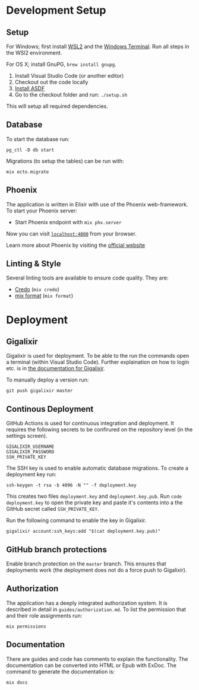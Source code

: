 # Development Setup

## Setup

For Windows; first install [WSL2](https://docs.microsoft.com/en-us/windows/wsl/install-win10) and the [Windows Terminal](https://docs.microsoft.com/nl-nl/windows/terminal/). Run all steps in the WSl2 environment.

For OS X; install GnuPG, `brew install gnupg`.

1. Install Visual Studio Code (or another editor)
2. Checkout out the code locally
3. [Install ASDF](https://asdf-vm.com/#/core-manage-asdf?id=install)
4. Go to the checkout folder and run: `./setup.sh`

This will setup all required dependencies.

## Database

To start the database run:

    pg_ctl -D db start

Migrations (to setup the tables) can be run with:

    mix ecto.migrate

## Phoenix

The application is written in Elixir with use of the Phoenix web-framework. To
start your Phoenix server:

  * Start Phoenix endpoint with `mix phx.server`

Now you can visit [`localhost:4000`](http://localhost:4000) from your browser.

Learn more about Phoenix by visiting the [official website](https://www.phoenixframework.org/)

## Linting & Style

Several linting tools are available to ensure code quality. They are:

- [Credo](https://github.com/rrrene/credo) (`mix credo`)
- [mix format](https://hexdocs.pm/mix/master/Mix.Tasks.Format.html) (`mix format`)

# Deployment

## Gigalixir

Gigalixir is used for deployment. To be able to the run the commands open a
terminal (within Visual Studio Code). Further explaination on how to login etc.
is in [the documentation for Gigalixir](https://gigalixir.readthedocs.io/en/latest/getting-started-guide.html#log-in).

To manually deploy a version run:

    git push gigalixir master

## Continous Deployment

GitHub Actions is used for continuous integration and deployment. It requires
the following secrets to be confirured on the repository level (in the settings
screen).

    GIGALIXIR_USERNAME
    GIGALIXIR_PASSWORD
    SSH_PRIVATE_KEY

The SSH key is used to enable automatic database migrations. To create a
deployment key run:

    ssh-keygen -t rsa -b 4096 -N "" -f deployment.key

This creates two files `deployment.key` and `deployment.key.pub`. Run `code
deployment.key` to open the private key and paste it's contents into a the
GitHub secret called `SSH_PRIVATE_KEY`.

Run the following command to enable the key in Gigalixir.

    gigalixir account:ssh_keys:add "$(cat deployment.key.pub)"

## GitHub branch protections

Enable branch protection on the `master` branch. This ensures that deployments
work (the deployment does not do a force push to Gigalixir).

## Authorization

The application has a deeply integrated authorization system. It is described in
detail in `guides/authorization.md`. To list the permission that and their role
assignments run:

    mix permissions

## Documentation

There are guides and code has comments to explain the functionality. The documentation can be converted into HTML or Epub with ExDoc. The command to generate the documentation is:

    mix docs
